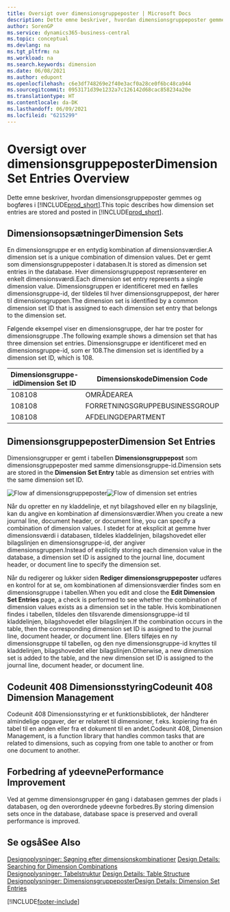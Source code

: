 ```yaml
---
title: Oversigt over dimensionsgruppeposter | Microsoft Docs
description: Dette emne beskriver, hvordan dimensionsgruppeposter gemmes og bogføres i Dynamics 365.
author: SorenGP
ms.service: dynamics365-business-central
ms.topic: conceptual
ms.devlang: na
ms.tgt_pltfrm: na
ms.workload: na
ms.search.keywords: dimension
ms.date: 06/08/2021
ms.author: edupont
ms.openlocfilehash: c6e3df748269e2f40e3acf0a28ce0f6bc48ca944
ms.sourcegitcommit: 0953171d39e1232a7c126142d68cac858234a20e
ms.translationtype: HT
ms.contentlocale: da-DK
ms.lasthandoff: 06/09/2021
ms.locfileid: "6215299"
---
```

# <a name="dimension-set-entries-overview"></a><span data-ttu-id="d3ec8-103">Oversigt over dimensionsgruppeposter</span><span class="sxs-lookup"><span data-stu-id="d3ec8-103">Dimension Set Entries Overview</span></span>
<span data-ttu-id="d3ec8-104">Dette emne beskriver, hvordan dimensionsgruppeposter gemmes og bogføres i [!INCLUDE[prod_short](includes/prod_short.md)].</span><span class="sxs-lookup"><span data-stu-id="d3ec8-104">This topic describes how dimension set entries are stored and posted in [!INCLUDE[prod_short](includes/prod_short.md)].</span></span>  

## <a name="dimension-sets"></a><span data-ttu-id="d3ec8-105">Dimensionsopsætninger</span><span class="sxs-lookup"><span data-stu-id="d3ec8-105">Dimension Sets</span></span>  
<span data-ttu-id="d3ec8-106">En dimensionsgruppe er en entydig kombination af dimensionsværdier.</span><span class="sxs-lookup"><span data-stu-id="d3ec8-106">A dimension set is a unique combination of dimension values.</span></span> <span data-ttu-id="d3ec8-107">Det er gemt som dimensionsgruppeposter i databasen.</span><span class="sxs-lookup"><span data-stu-id="d3ec8-107">It is stored as dimension set entries in the database.</span></span> <span data-ttu-id="d3ec8-108">Hver dimensionsgruppepost repræsenterer en enkelt dimensionsværdi.</span><span class="sxs-lookup"><span data-stu-id="d3ec8-108">Each dimension set entry represents a single dimension value.</span></span> <span data-ttu-id="d3ec8-109">Dimensionsgruppen er identificeret med en fælles dimensionsgruppe-id, der tildeles til hver dimensionsgruppepost, der hører til dimensionsgruppen.</span><span class="sxs-lookup"><span data-stu-id="d3ec8-109">The dimension set is identified by a common dimension set ID that is assigned to each dimension set entry that belongs to the dimension set.</span></span>  

<span data-ttu-id="d3ec8-110">Følgende eksempel viser en dimensionsgruppe, der har tre poster for dimensionsgruppe .</span><span class="sxs-lookup"><span data-stu-id="d3ec8-110">The following example shows a dimension set that has three dimension set entries.</span></span> <span data-ttu-id="d3ec8-111">Dimensionsgruppe er identificeret med en dimensionsgruppe-id, som er 108.</span><span class="sxs-lookup"><span data-stu-id="d3ec8-111">The dimension set is identified by a dimension set ID, which is 108.</span></span>  

|<span data-ttu-id="d3ec8-112">Dimensionsgruppe-id</span><span class="sxs-lookup"><span data-stu-id="d3ec8-112">Dimension Set ID</span></span>|<span data-ttu-id="d3ec8-113">Dimensionskode</span><span class="sxs-lookup"><span data-stu-id="d3ec8-113">Dimension Code</span></span>|<span data-ttu-id="d3ec8-114">Dimensionsværdikode</span><span class="sxs-lookup"><span data-stu-id="d3ec8-114">Dimension Value Code</span></span>|<span data-ttu-id="d3ec8-115">Dimensionsværdinavn</span><span class="sxs-lookup"><span data-stu-id="d3ec8-115">Dimension Value Name</span></span>|  
|----------------------|--------------------|--------------------------|--------------------------|  
|<span data-ttu-id="d3ec8-116">108</span><span class="sxs-lookup"><span data-stu-id="d3ec8-116">108</span></span>|<span data-ttu-id="d3ec8-117">OMRÅDE</span><span class="sxs-lookup"><span data-stu-id="d3ec8-117">AREA</span></span>|<span data-ttu-id="d3ec8-118">70</span><span class="sxs-lookup"><span data-stu-id="d3ec8-118">70</span></span>|<span data-ttu-id="d3ec8-119">Nordamerika</span><span class="sxs-lookup"><span data-stu-id="d3ec8-119">America North</span></span>|  
|<span data-ttu-id="d3ec8-120">108</span><span class="sxs-lookup"><span data-stu-id="d3ec8-120">108</span></span>|<span data-ttu-id="d3ec8-121">FORRETNINGSGRUPPE</span><span class="sxs-lookup"><span data-stu-id="d3ec8-121">BUSINESSGROUP</span></span>|<span data-ttu-id="d3ec8-122">HOME</span><span class="sxs-lookup"><span data-stu-id="d3ec8-122">HOME</span></span>|<span data-ttu-id="d3ec8-123">Start</span><span class="sxs-lookup"><span data-stu-id="d3ec8-123">Home</span></span>|  
|<span data-ttu-id="d3ec8-124">108</span><span class="sxs-lookup"><span data-stu-id="d3ec8-124">108</span></span>|<span data-ttu-id="d3ec8-125">AFDELING</span><span class="sxs-lookup"><span data-stu-id="d3ec8-125">DEPARTMENT</span></span>|<span data-ttu-id="d3ec8-126">SALG</span><span class="sxs-lookup"><span data-stu-id="d3ec8-126">SALES</span></span>|<span data-ttu-id="d3ec8-127">Salg</span><span class="sxs-lookup"><span data-stu-id="d3ec8-127">Sales</span></span>|  

## <a name="dimension-set-entries"></a><span data-ttu-id="d3ec8-128">Dimensionsgruppeposter</span><span class="sxs-lookup"><span data-stu-id="d3ec8-128">Dimension Set Entries</span></span>  
<span data-ttu-id="d3ec8-129">Dimensionsgrupper er gemt i tabellen **Dimensionsgruppepost** som dimensionsgruppeposter med samme dimensionsgruppe-id.</span><span class="sxs-lookup"><span data-stu-id="d3ec8-129">Dimension sets are stored in the **Dimension Set Entry** table as dimension set entries with the same dimension set ID.</span></span>  

<span data-ttu-id="d3ec8-130">![Flow af dimensionsgruppeposter](media/dimensionentrynav7.png "Flow af dimensionsgruppeposter")</span><span class="sxs-lookup"><span data-stu-id="d3ec8-130">![Flow of dimension set entries](media/dimensionentrynav7.png "Flow of dimension set entries")</span></span>  

<span data-ttu-id="d3ec8-131">Når du opretter en ny kladdelinje, et nyt bilagshoved eller en ny bilagslinje, kan du angive en kombination af dimensionsværdier.</span><span class="sxs-lookup"><span data-stu-id="d3ec8-131">When you create a new journal line, document header, or document line, you can specify a combination of dimension values.</span></span> <span data-ttu-id="d3ec8-132">I stedet for at eksplicit at gemme hver dimensionsværdi i databasen, tildeles kladdelinjen, bilagshovedet eller bilagslinjen en dimensionsgruppe-id, der angiver dimensionsgruppen.</span><span class="sxs-lookup"><span data-stu-id="d3ec8-132">Instead of explicitly storing each dimension value in the database, a dimension set ID is assigned to the journal line, document header, or document line to specify the dimension set.</span></span>  

<span data-ttu-id="d3ec8-133">Når du redigerer og lukker siden **Rediger dimensionsgruppeposter** udføres en kontrol for at se, om kombinationen af dimensionsværdier findes som en dimensionsgruppe i tabellen.</span><span class="sxs-lookup"><span data-stu-id="d3ec8-133">When you edit and close the **Edit Dimension Set Entries** page, a check is performed to see whether the combination of dimension values exists as a dimension set in the table.</span></span> <span data-ttu-id="d3ec8-134">Hvis kombinationen findes i tabellen, tildeles den tilsvarende dimensionsgruppe-id til kladdelinjen, bilagshovedet eller bilagslinjen.</span><span class="sxs-lookup"><span data-stu-id="d3ec8-134">If the combination occurs in the table, then the corresponding dimension set ID is assigned to the journal line, document header, or document line.</span></span> <span data-ttu-id="d3ec8-135">Ellers tilføjes en ny dimensionsgruppe til tabellen, og den nye dimensionsgruppe-id knyttes til kladdelinjen, bilagshovedet eller bilagslinjen.</span><span class="sxs-lookup"><span data-stu-id="d3ec8-135">Otherwise, a new dimension set is added to the table, and the new dimension set ID is assigned to the journal line, document header, or document line.</span></span>

## <a name="codeunit-408-dimension-management"></a><span data-ttu-id="d3ec8-136">Codeunit 408 Dimensionsstyring</span><span class="sxs-lookup"><span data-stu-id="d3ec8-136">Codeunit 408 Dimension Management</span></span>
<span data-ttu-id="d3ec8-137">Codeunit 408 Dimensionsstyring er et funktionsbibliotek, der håndterer almindelige opgaver, der er relateret til dimensioner, f.eks. kopiering fra én tabel til en anden eller fra et dokument til en andet.</span><span class="sxs-lookup"><span data-stu-id="d3ec8-137">Codeunit 408, Dimension Management, is a function library that handles common tasks that are related to dimensions, such as copying from one table to another or from one document to another.</span></span>

## <a name="performance-improvement"></a><span data-ttu-id="d3ec8-138">Forbedring af ydeevne</span><span class="sxs-lookup"><span data-stu-id="d3ec8-138">Performance Improvement</span></span>  
<span data-ttu-id="d3ec8-139">Ved at gemme dimensionsgrupper én gang i databasen gemmes der plads i databasen, og den overordnede ydeevne forbedres.</span><span class="sxs-lookup"><span data-stu-id="d3ec8-139">By storing dimension sets once in the database, database space is preserved and overall performance is improved.</span></span>  

## <a name="see-also"></a><span data-ttu-id="d3ec8-140">Se også</span><span class="sxs-lookup"><span data-stu-id="d3ec8-140">See Also</span></span>
<span data-ttu-id="d3ec8-141">[Designoplysninger: Søgning efter dimensionskombinationer](design-details-searching-for-dimension-combinations.md) </span><span class="sxs-lookup"><span data-stu-id="d3ec8-141">[Design Details: Searching for Dimension Combinations](design-details-searching-for-dimension-combinations.md) </span></span>  
<span data-ttu-id="d3ec8-142">[Designoplysninger: Tabelstruktur](design-details-table-structure.md) </span><span class="sxs-lookup"><span data-stu-id="d3ec8-142">[Design Details: Table Structure](design-details-table-structure.md) </span></span>  
[<span data-ttu-id="d3ec8-143">Designoplysninger: Dimensionsgruppeposter</span><span class="sxs-lookup"><span data-stu-id="d3ec8-143">Design Details: Dimension Set Entries</span></span>](design-details-dimension-set-entries.md)   


[!INCLUDE[footer-include](includes/footer-banner.md)]
